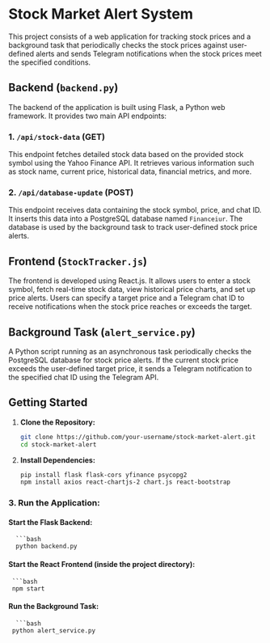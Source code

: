# Stock Market Alert System

This project consists of a web application for tracking stock prices and a background task that periodically checks the stock prices against user-defined alerts and sends Telegram notifications when the stock prices meet the specified conditions.

## Backend (`backend.py`)

The backend of the application is built using Flask, a Python web framework. It provides two main API endpoints:

### 1. `/api/stock-data` (GET)

This endpoint fetches detailed stock data based on the provided stock symbol using the Yahoo Finance API. It retrieves various information such as stock name, current price, historical data, financial metrics, and more.

### 2. `/api/database-update` (POST)

This endpoint receives data containing the stock symbol, price, and chat ID. It inserts this data into a PostgreSQL database named `Financeiur`. The database is used by the background task to track user-defined stock price alerts.

## Frontend (`StockTracker.js`)

The frontend is developed using React.js. It allows users to enter a stock symbol, fetch real-time stock data, view historical price charts, and set up price alerts. Users can specify a target price and a Telegram chat ID to receive notifications when the stock price reaches or exceeds the target.

## Background Task (`alert_service.py`)

A Python script running as an asynchronous task periodically checks the PostgreSQL database for stock price alerts. If the current stock price exceeds the user-defined target price, it sends a Telegram notification to the specified chat ID using the Telegram API.

## Getting Started

1. **Clone the Repository:**

   ```bash
   git clone https://github.com/your-username/stock-market-alert.git
   cd stock-market-alert
2. **Install Dependencies:**
   ```bash
   pip install flask flask-cors yfinance psycopg2
   npm install axios react-chartjs-2 chart.js react-bootstrap

### 3. Run the Application:
#### Start the Flask Backend:
      ```bash
      python backend.py
#### Start the React Frontend (inside the project directory):
     ```bash
     npm start
#### Run the Background Task:
      ```bash
     python alert_service.py
